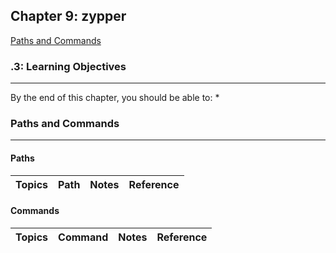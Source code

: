 Chapter 9: zypper
-----------------


[Paths and Commands](#paths-and-commands)  
  
### .3: Learning Objectives
----
By the end of this chapter, you should be able to:
* 

### Paths and Commands
----
  
#### Paths  

Topics | Path | Notes | Reference
------ | ---- | ----- | ---------


#### Commands  

Topics | Command | Notes | Reference
------ | ------- | ----- | ---------

